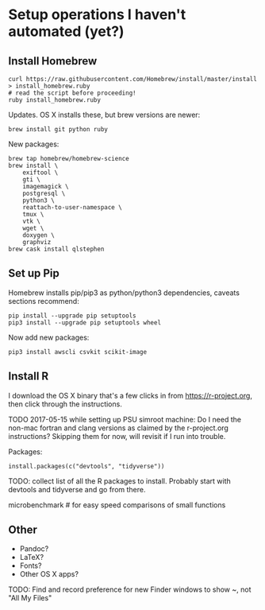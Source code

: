 
# Setup operations I haven't automated (yet?)


## Install Homebrew

```
curl https://raw.githubusercontent.com/Homebrew/install/master/install > install_homebrew.ruby
# read the script before proceeding!
ruby install_homebrew.ruby
```

Updates. OS X installs these, but brew versions are newer:

```
brew install git python ruby
```

New packages:

```
brew tap homebrew/homebrew-science
brew install \
	exiftool \
	gti \
	imagemagick \
	postgresql \
	python3 \
	reattach-to-user-namespace \
	tmux \
	vtk \
	wget \
	doxygen \
	graphviz
brew cask install qlstephen
```

## Set up Pip

Homebrew installs pip/pip3 as python/python3 dependencies, caveats sections recommend:

```
pip install --upgrade pip setuptools
pip3 install --upgrade pip setuptools wheel
```
Now add new packages:

```
pip3 install awscli csvkit scikit-image
```

## Install R

I download the OS X binary that's a few clicks in from https://r-project.org, then click through the instructions.

TODO 2017-05-15 while setting up PSU simroot machine: Do I need the non-mac fortran and clang versions as claimed by the r-project.org instructions?
Skipping them for now, will revisit if I run into trouble.

Packages:

```{r}
install.packages(c("devtools", "tidyverse"))
```
TODO: collect list of all the R packages to install. Probably start with devtools and tidyverse and go from there.

microbenchmark # for easy speed comparisons of small functions




## Other

* Pandoc?
* LaTeX?
* Fonts?
* Other OS X apps?

TODO: Find and record preference for new Finder windows to show ~, not "All My Files"

